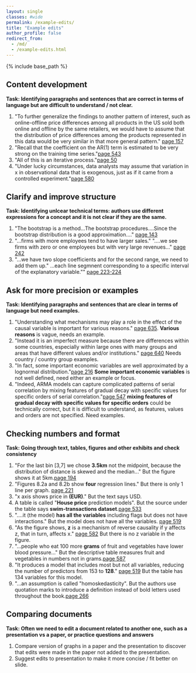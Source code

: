 ```yaml
---
layout: single
classes: #wide
permalink: /example-edits/
title: "Example edits"
author_profile: false
redirect_from:
  - /md/
  - /example-edits.html
---
```


{% include base_path %}


## Content development 

**Task: Identifying paragraphs and sentences that are correct in terms of language but are difficult to understand / not clear.**    
1. "To further generalize the findings to another pattern of interest, such as online-offline price differences among all products in the US sold both online and offline by the same retailers, we would have to assume that the distribution of price differences among the products represented in this data would be very similar in that more general pattern."
[page 157](/scans/e1.png)  
2. "Recall that the coefficient on the AR(1) term is estimated to be very strong on the training time series."[page 543](/scans/e1.png)   
3. "All of this is an iterative process."[page 50](/scans/e1.png)   
4. "Under lucky circumstances, data analysts may assume that variation in x in observational data that is exogenous, just as if it came from a controlled experiment."[page 580](/scans/e1.png)  
  


## Clarify and improve structure  

**Task: Identifying unlcear technical terms: authors use different expressions for a concept and it is not clear if they are the same.**

1. "The bootstrap is a method...The bootstrap procedures....Since the bootstrap distribution is a good approximation...." [page 143](/scans/e1.png)
2. "...firms with more employees tend to have larger sales." "....we see firms with zero or one employees but with very large revenues..." [page 242](/scans/e1.png)
3. "...we have two slope coefficients and for the second range, we need to add them up." ...each line segmnent corresponding to a specific interval of the explanatory variable."" [page 223-224](/scans/e1.png)


## Ask for more precision or examples

**Task: Identifying paragraphs and sentences that are clear in terms of language but need examples.**    

1. "Understanding what mechanisms may play a role in the effect of the causal variable is important for various reasons." [page 635](/scans/e1.png). **Various reasons** is vague, needs an example.   
2. "Instead it is an imperfect measure because there are differences within some countries, especially within large ones with many groups and areas that have different values and/or institutions." [page 640](/scans/e1.png) Needs country / country group examples.       
3. "In fact, some important economic variables are well approximated by a lognormal distribution."[page 216](/scans/e1.png) **Some important economic variables** is not well defined, need either an example or focus.    
4. "Indeed, ARMA models can capture complicated patterns of serial correlation by mixing features of gradual decay with specific values for specific orders of serial correlation."[page 547](/scans/e1.png) **mixing features of gradual decay with specific values for specific orders** could be technically correct, but it is difficult to understand, as features, values and orders are not specified. Need examples. 


## Checking numbers and format

**Task: Going through text, tables, figures and other exhibits and check consistency**

1. "For the last bin [3,7] we chose **3.5km** not the midpoint, because the distribution of distance is skewed and the median..." But the figure shows it at 5km.[page 194](/scans/e1.png)  
2. "Figures 8.2a and 8.2b show **four** regression lines."  But there is only 1 line per graph. [page 221](/scans/e1.png)  
3. "x axis shows price in **(EUR)**." But the text says USD.      
4. A table is called "**House price** prediction models". But the source under the table says **swim-transactions dataset**.[page 533](/scans/e1.png)  
5. "....it (the model) **has all the variables** including flags but does not have interactions."  But the model does not have all the variables. [page 519](/scans/e1.png)  
6. "As the figure shows, **z** is a mechanism of reverse causality if y affects z, that in turn, affects x." [page 582](/scans/e1.png) But there is no z variable in the figure.  
7. "...people who eat 100 more **grams** of fruit and vegetables have lower blood pressure..." But the descriptive table measures fruit and vegetables in numbers not in grams.[page 587](/scans/e1.png)   
8. "It produces a model that includes most but not all variables, reducing the number of predictors from 153 to **128**." [page 519](/scans/e1.png) But the table has 134 variables for this model.  
9. "...an assumption is called "homoskedasticity".  But the authors use quotation marks to introduce a definition instead of bold letters used throughout the book.[page 266](/scans/e1.png)


## Comparing documents

**Task: Often we need to edit a document related to another one, such as a presentation vs a paper, or practice questions and answers**

1. Compare version of graphs in a paper and the presentation to discover that edits were made in the paper not added to the presentation.
2. Suggest edits to presentation to make it more concise / fit better on slide. 
